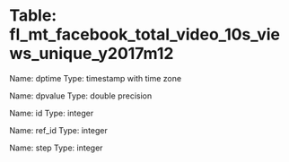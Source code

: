 Table: fl_mt_facebook_total_video_10s_views_unique_y2017m12
===========================================================

Name: dptime
Type: timestamp with time zone

Name: dpvalue
Type: double precision

Name: id
Type: integer

Name: ref_id
Type: integer

Name: step
Type: integer

